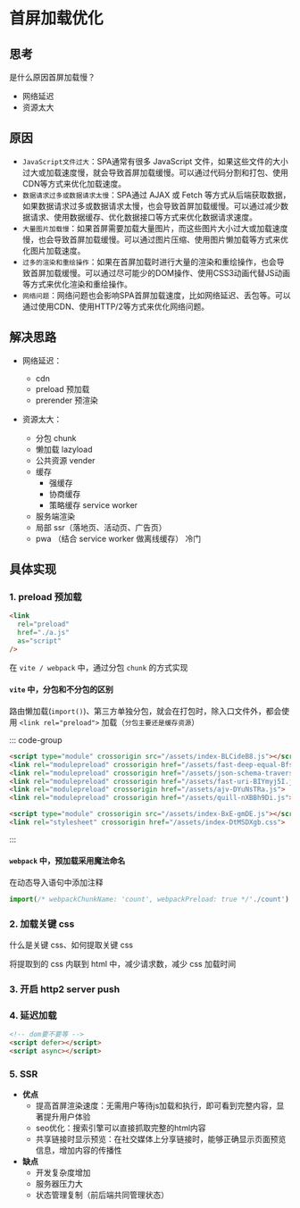 # 首屏加载优化

## 思考

是什么原因首屏加载慢？

- 网络延迟
- 资源太大

## 原因

- `JavaScript文件过大`：SPA通常有很多 JavaScript  文件，如果这些文件的大小过大或加载速度慢，就会导致首屏加载缓慢。可以通过代码分割和打包、使用CDN等方式来优化加载速度。
- `数据请求过多或数据请求太慢`：SPA通过 AJAX 或 Fetch 等方式从后端获取数据，如果数据请求过多或数据请求太慢，也会导致首屏加载缓慢。可以通过减少数据请求、使用数据缓存、优化数据接口等方式来优化数据请求速度。
- `大量图片加载慢`：如果首屏需要加载大量图片，而这些图片大小过大或加载速度慢，也会导致首屏加载缓慢。可以通过图片压缩、使用图片懒加载等方式来优化图片加载速度。
- `过多的渲染和重绘操作`：如果在首屏加载时进行大量的渲染和重绘操作，也会导致首屏加载缓慢。可以通过尽可能少的DOM操作、使用CSS3动画代替JS动画等方式来优化渲染和重绘操作。
- `网络问题`：网络问题也会影响SPA首屏加载速度，比如网络延迟、丢包等。可以通过使用CDN、使用HTTP/2等方式来优化网络问题。

## 解决思路

- 网络延迟：

  - cdn
  - preload 预加载
  - prerender 预渲染

- 资源太大：
  - 分包 chunk
  - 懒加载 lazyload
  - 公共资源 vender
  - 缓存
    - 强缓存
    - 协商缓存
    - 策略缓存 service worker
  - 服务端渲染
  - 局部 ssr（落地页、活动页、广告页）
  - pwa （结合 service worker 做离线缓存） 冷门

## 具体实现

### 1. preload 预加载

```html
<link
  rel="preload"
  href="./a.js"
  as="script"
/>
```

在 `vite / webpack` 中，通过分包 `chunk` 的方式实现

#### `vite` 中，分包和不分包的区别

路由懒加载(`import()`)、第三方单独分包，就会在打包时，除入口文件外，都会使用 `<link rel="preload">` 加载（`分包主要还是缓存资源`）

::: code-group

```html [分包]
<script type="module" crossorigin src="/assets/index-BLCideB8.js"></script>
<link rel="modulepreload" crossorigin href="/assets/fast-deep-equal-BfsdOM8n.js">
<link rel="modulepreload" crossorigin href="/assets/json-schema-traverse-CSPPDTu_.js">
<link rel="modulepreload" crossorigin href="/assets/fast-uri-BIYmyj5I.js">
<link rel="modulepreload" crossorigin href="/assets/ajv-DYuNsTRa.js">
<link rel="modulepreload" crossorigin href="/assets/quill-nXBBh9Di.js">
```

```html [不分包]
<script type="module" crossorigin src="/assets/index-BxE-gmDE.js"></script>
<link rel="stylesheet" crossorigin href="/assets/index-DtMSDXgb.css">
```

:::


#### `webpack` 中，预加载采用魔法命名

在动态导入语句中添加注释

```js
import(/* webpackChunkName: 'count', webpackPreload: true */'./count')
```

### 2. 加载关键 css

什么是关键 css、如何提取关键 css

将提取到的 css 内联到 html 中，减少请求数，减少 css 加载时间

### 3. 开启 http2 server push

### 4. 延迟加载

```html
<!-- dom要不要等 -->
<script defer></script>
<script async></script>
```

### 5. SSR <Badge type="tip" text="终极方案" />

- **优点**
    - 提高首屏渲染速度：无需用户等待js加载和执行，即可看到完整内容，显著提升用户体验
    - seo优化：搜索引擎可以直接抓取完整的html内容
    - 共享链接时显示预览：在社交媒体上分享链接时，能够正确显示页面预览信息，增加内容的传播性
- **缺点**
    - 开发复杂度增加
    - 服务器压力大
    - 状态管理复制（前后端共同管理状态）